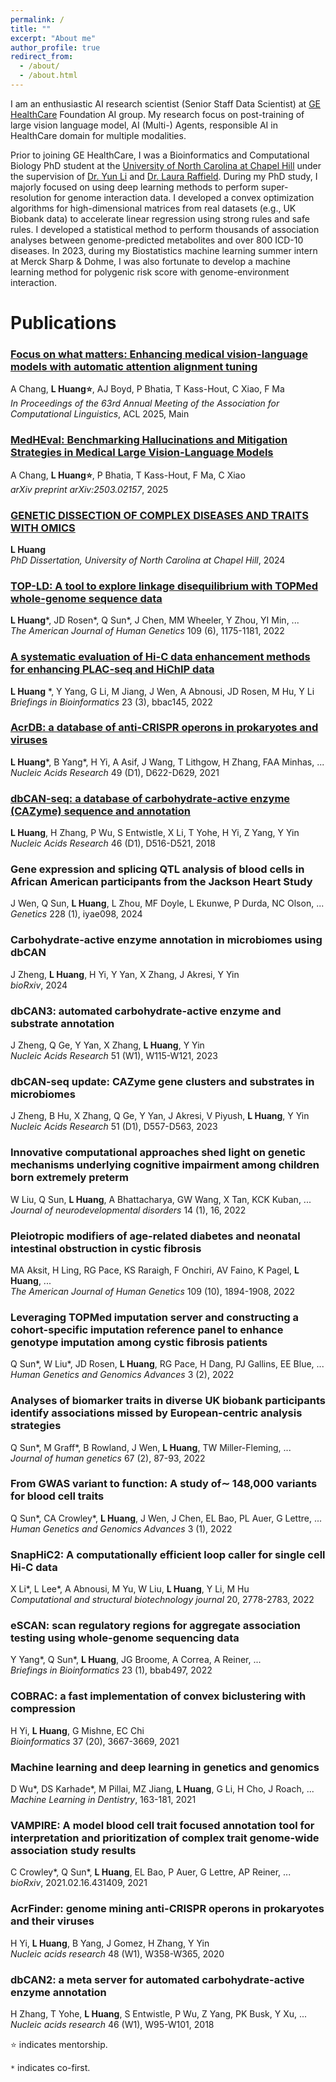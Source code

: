 ```yaml
---
permalink: /
title: ""
excerpt: "About me"
author_profile: true
redirect_from: 
  - /about/
  - /about.html
---
```


I am an enthusiastic AI research scientist (Senior Staff Data Scientist) at [GE HealthCare](https://www.gehealthcare.com/) Foundation AI group. My research focus on post-training of large vision language model, AI (Multi-) Agents, responsible AI in HealthCare domain for multiple modalities. 

Prior to joining GE HealthCare, I was a Bioinformatics and Computational Biology PhD student at the [University of North Carolina at Chapel Hill](https://www.unc.edu/) under the supervision of [Dr. Yun Li](https://sph.unc.edu/adv_profile/yun-li-phd/) and [Dr. Laura Raffield](https://www.med.unc.edu/genetics/directory/laura-raffield-phd/). During my PhD study, I majorly focused on using deep learning methods to perform super-resolution for genome interaction data. I developed a convex optimization algorithms for high-dimensional matrices from real datasets (e.g., UK Biobank data) to accelerate linear regression using strong rules and safe rules. I developed a statistical method to perform thousands of association analyses between genome-predicted metabolites and over 800 ICD-10 diseases. In 2023, during my Biostatistics machine learning summer intern at Merck Sharp & Dohme, I was also fortunate to develop a machine learning method for polygenic risk score with genome-environment interaction.

Publications
======

### [Focus on what matters: Enhancing medical vision-language models with automatic attention alignment tuning](https://aclanthology.org/2025.acl-long.460.pdf)
A Chang, **L Huang⭐**, AJ Boyd, P Bhatia, T Kass-Hout, C Xiao, F Ma  
*In Proceedings of the 63rd Annual Meeting of the Association for Computational Linguistics*, ACL 2025, Main

### [MedHEval: Benchmarking Hallucinations and Mitigation Strategies in Medical Large Vision-Language Models](https://arxiv.org/abs/2503.02157)
A Chang, **L Huang⭐**, P Bhatia, T Kass-Hout, F Ma, C Xiao  
*arXiv preprint arXiv:2503.02157*, 2025

### [GENETIC DISSECTION OF COMPLEX DISEASES AND TRAITS WITH OMICS](https://www.proquest.com/openview/a925b6edda339e93c06f4b06544a71dd/1?cbl=18750&diss=y&pq-origsite=gscholar)
**L Huang**  
*PhD Dissertation, University of North Carolina at Chapel Hill*, 2024

### [TOP-LD: A tool to explore linkage disequilibrium with TOPMed whole-genome sequence data](https://primedconsortium.org/publications/top-ld-tool-explore-linkage-disequilibrium-topmed-whole-genome-sequence-data)
**L Huang***, JD Rosen*, Q Sun*, J Chen, MM Wheeler, Y Zhou, YI Min, ...  
*The American Journal of Human Genetics* 109 (6), 1175-1181, 2022

### [A systematic evaluation of Hi-C data enhancement methods for enhancing PLAC-seq and HiChIP data](https://pmc.ncbi.nlm.nih.gov/articles/PMC9116213/)
**L Huang** *, Y Yang, G Li, M Jiang, J Wen, A Abnousi, JD Rosen, M Hu, Y Li  
*Briefings in Bioinformatics* 23 (3), bbac145, 2022

### [AcrDB: a database of anti-CRISPR operons in prokaryotes and viruses](https://academic.oup.com/nar/article/49/D1/D622/5929236)
**L Huang***, B Yang*, H Yi, A Asif, J Wang, T Lithgow, H Zhang, FAA Minhas, ...  
*Nucleic Acids Research* 49 (D1), D622-D629, 2021

### [dbCAN-seq: a database of carbohydrate-active enzyme (CAZyme) sequence and annotation](https://pmc.ncbi.nlm.nih.gov/articles/PMC5753378/)
**L Huang**, H Zhang, P Wu, S Entwistle, X Li, T Yohe, H Yi, Z Yang, Y Yin  
*Nucleic Acids Research* 46 (D1), D516-D521, 2018

### Gene expression and splicing QTL analysis of blood cells in African American participants from the Jackson Heart Study
J Wen, Q Sun, **L Huang**, L Zhou, MF Doyle, L Ekunwe, P Durda, NC Olson, ...  
*Genetics* 228 (1), iyae098, 2024

### Carbohydrate-active enzyme annotation in microbiomes using dbCAN
J Zheng, **L Huang**, H Yi, Y Yan, X Zhang, J Akresi, Y Yin  
*bioRxiv*, 2024

### dbCAN3: automated carbohydrate-active enzyme and substrate annotation
J Zheng, Q Ge, Y Yan, X Zhang, **L Huang**, Y Yin  
*Nucleic Acids Research* 51 (W1), W115-W121, 2023

### dbCAN-seq update: CAZyme gene clusters and substrates in microbiomes
J Zheng, B Hu, X Zhang, Q Ge, Y Yan, J Akresi, V Piyush, **L Huang**, Y Yin  
*Nucleic Acids Research* 51 (D1), D557-D563, 2023

### Innovative computational approaches shed light on genetic mechanisms underlying cognitive impairment among children born extremely preterm
W Liu, Q Sun, **L Huang**, A Bhattacharya, GW Wang, X Tan, KCK Kuban, ...  
*Journal of neurodevelopmental disorders* 14 (1), 16, 2022

### Pleiotropic modifiers of age-related diabetes and neonatal intestinal obstruction in cystic fibrosis
MA Aksit, H Ling, RG Pace, KS Raraigh, F Onchiri, AV Faino, K Pagel, **L Huang**, ...  
*The American Journal of Human Genetics* 109 (10), 1894-1908, 2022

### Leveraging TOPMed imputation server and constructing a cohort-specific imputation reference panel to enhance genotype imputation among cystic fibrosis patients
Q Sun*, W Liu*, JD Rosen, **L Huang**, RG Pace, H Dang, PJ Gallins, EE Blue, ...  
*Human Genetics and Genomics Advances* 3 (2), 2022

### Analyses of biomarker traits in diverse UK biobank participants identify associations missed by European-centric analysis strategies
Q Sun*, M Graff*, B Rowland, J Wen, **L Huang**, TW Miller-Fleming, ...  
*Journal of human genetics* 67 (2), 87-93, 2022

### From GWAS variant to function: A study of∼ 148,000 variants for blood cell traits
Q Sun*, CA Crowley*, **L Huang**, J Wen, J Chen, EL Bao, PL Auer, G Lettre, ...  
*Human Genetics and Genomics Advances* 3 (1), 2022

### SnapHiC2: A computationally efficient loop caller for single cell Hi-C data
X Li*, L Lee*, A Abnousi, M Yu, W Liu, **L Huang**, Y Li, M Hu  
*Computational and structural biotechnology journal* 20, 2778-2783, 2022

### eSCAN: scan regulatory regions for aggregate association testing using whole-genome sequencing data
Y Yang*, Q Sun*, **L Huang**, JG Broome, A Correa, A Reiner, ...  
*Briefings in Bioinformatics* 23 (1), bbab497, 2022

### COBRAC: a fast implementation of convex biclustering with compression
H Yi, **L Huang**, G Mishne, EC Chi  
*Bioinformatics* 37 (20), 3667-3669, 2021

### Machine learning and deep learning in genetics and genomics
D Wu*, DS Karhade*, M Pillai, MZ Jiang, **L Huang**, G Li, H Cho, J Roach, ...  
*Machine Learning in Dentistry*, 163-181, 2021

### VAMPIRE: A model blood cell trait focused annotation tool for interpretation and prioritization of complex trait genome-wide association study results
C Crowley*, Q Sun*, **L Huang**, EL Bao, P Auer, G Lettre, AP Reiner, ...  
*bioRxiv*, 2021.02.16.431409, 2021

### AcrFinder: genome mining anti-CRISPR operons in prokaryotes and their viruses
H Yi, **L Huang**, B Yang, J Gomez, H Zhang, Y Yin  
*Nucleic acids research* 48 (W1), W358-W365, 2020

### dbCAN2: a meta server for automated carbohydrate-active enzyme annotation
H Zhang, T Yohe, **L Huang**, S Entwistle, P Wu, Z Yang, PK Busk, Y Xu, ...  
*Nucleic acids research* 46 (W1), W95-W101, 2018

⭐ indicates mentorship.

`*` indicates co-first.

